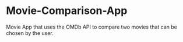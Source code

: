 # Movie-Comparison-App

Movie App that uses the OMDb API to compare two movies that can be chosen by the user.

